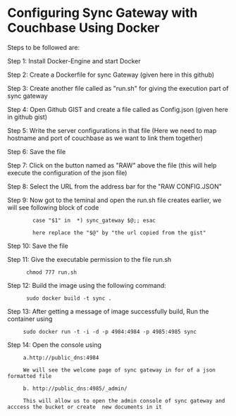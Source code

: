 # Configuring Sync Gateway with Couchbase Using Docker

Steps to be followed are: 

Step 1: Install Docker-Engine and start Docker

Step 2: Create a Dockerfile for sync Gateway (given here in this github)

Step 3: Create another file called as "run.sh" for giving the execution part of sync gateway

Step 4: Open Github GIST and create a file called as Config.json (given here in github gist)

Step 5: Write the server configurations in that file (Here we need to map hostname and port of couchbase as we want to link them together)

Step 6: Save the file 

Step 7: Click on the button named as "RAW" above the file (this will help execute the configuration of the json file)

Step 8: Select the URL from the address bar for the "RAW CONFIG.JSON"

Step 9: Now got to the teminal and open the run.sh file creates earlier, we will see following block of code

            case "$1" in  *) sync_gateway $@;; esac
            
            here replace the "$@" by "the url copied from the gist"
        
Step 10: Save the file 

Step 11: Give the executable permission to the file run.sh 

          chmod 777 run.sh
          
Step 12: Build the image using the following command: 

          sudo docker build -t sync .
          
Step 13: After getting a message of image successfully build, Run the container using 

         sudo docker run -t -i -d -p 4984:4984 -p 4985:4985 sync
         
Step 14: Open the console using
      
         a.http://public_dns:4984
         
         We will see the welcome page of sync gateway in for of a json formatted file
         
         b. http://public_dns:4985/_admin/
         
         This will allow us to open the admin console of sync gateway and acccess the bucket or create  new documents in it
